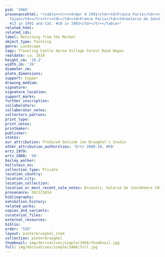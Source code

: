 ```yaml
---
pid: '3466'
provenancehtml: "<table><tr><td>Apr 9 1991</td><td>France Paris</td><td>Ader Picard
  Tajan</td></tr><tr><td></td><td>France Paris</td><td>Galerie de Jonckheere Cat.
  #13 in 1991 and Cat. #18 in 1993</td></tr></table>"
related_html:
related_ids:
label: Returning from the Market
object_type: Painting
genre: Landscape
tags: Traveling Cattle Horse Village Forest Road Wagon
realdate: ca. 1610
height_cm: '18.2'
width_cm: '26'
diameter_cm:
plate_dimensions:
support: Copper
drawing_medium:
signature:
signature_location:
support_marks:
further_inscription:
collaborators:
collaborator_notes:
collectors_patrons:
print_type:
print_notes:
printmaker:
publisher:
states:
our_attribution: Produced Outside Jan Brueghel's Studio
other_attribution_authorities: 'Ertz 2008-10, #58'
ertz_1979:
ertz_2008: '58'
bailey_walker:
hollstein_no:
collection_type: Private
location_country:
location_city:
location_collection:
location_or_most_recent_sale_notes: Brussels, Galerie de Jonckheere 1993
provenance: 5813|5814
bibliography:
exhibition_history:
related_works:
copies_and_variants:
curatorial_files:
external_resources:
biblio:
order: '529'
layout: pieterbrueghel_item
collection: pieterbrueghel
thumbnail: img/derivatives/simple/3466/thumbnail.jpg
full: img/derivatives/simple/3466/full.jpg
---
```

